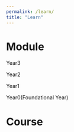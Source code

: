 ```yaml
---
permalink: /learn/
title: "Learn"
---
```


# Module

Year3

Year2

Year1

Year0(Foundational Year)

# Course